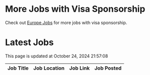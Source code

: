 # More Jobs with Visa Sponsorship

Check out [Europe Jobs](https://github.com/sureshparimi/europejobs#latest-jobs) for more jobs with visa sponsorship.

# Latest Jobs

This page is updated at October 24, 2024 21:57:08

| Job Title | Job Location | Job Link | Job Posted |
| --- | --- | --- | --- |
